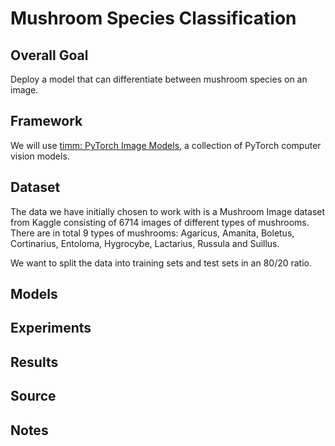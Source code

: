# Mushroom Species Classification


## Overall Goal

Deploy a model that can differentiate between mushroom species on an image.

## Framework

We will use [timm: PyTorch Image Models]([https://github.com/huggingface/pytorch-image-models?tab=readme-ov-file#awesome-pytorch-resources](https://huggingface.co/docs/timm/index)), a collection of PyTorch computer vision models.

## Dataset

The data we have initially chosen to work with is a Mushroom Image dataset from Kaggle consisting of 6714 images of different types of mushrooms. There are in total 9 types of mushrooms: Agaricus, Amanita, Boletus, Cortinarius, Entoloma, Hygrocybe, Lactarius, Russula and Suillus.

We want to split the data into training sets and test sets in an 80/20 ratio.

## Models

## Experiments

## Results

## Source

## Notes
